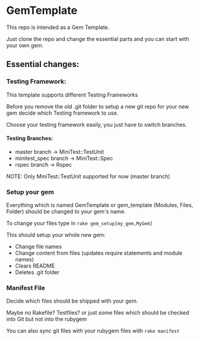 # GemTemplate

This repo is intended as a Gem Template.

Just clone the repo and change the essential parts and you can start with your own gem.

## Essential changes:
### Testing Framework:

This template supports different Testing Frameworks

Before you remove the old .git folder to setup a new git repo for your new gem decide which Testing framework to use.

Choose your testing framework easily, you just have to switch branches.

#### Testing Branches:

- master branch -> MiniTest::TestUnit
- minitest_spec branch -> MiniTest::Spec
- rspec branch -> Rspec

NOTE: Only MiniTest::TestUnit supported for now (master branch)



### Setup your gem

Everything which is named GemTemplate or gem_template (Modules, Files, Folder) should be changed to your gem's name.

To change your files type in ```rake gem_setup[my_gem,MyGem]```

This should setup your whole new gem:
  - Change file names
  - Change content from files (updates require statements and module names)
  - Clears README
  - Deletes .git folder


### Manifest File

Decide which files should be shipped with your gem.

Maybe no Rakefile? Testfiles? or just some files which should be checked into Git but not into the rubygem

You can also sync git files with your rubygem files with ```rake manifest```



